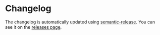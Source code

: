 # Changelog

The changelog is automatically updated using [semantic-release](https://github.com/semantic-release/semantic-release). You can see it on the [releases page](https://github.com/mskelton/vscode-npm-outdated/releases).
